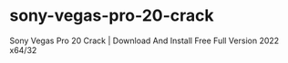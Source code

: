 # sony-vegas-pro-20-crack
Sony Vegas Pro 20 Crack | Download And Install Free Full Version 2022 x64/32
